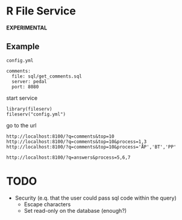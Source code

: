 # R File Service

**EXPERIMENTAL**

## Example

`config.yml`

```
comments:
  file: sql/get_comments.sql
  server: pedal
  port: 8080
```

start service

```
library(fileserv)
fileserv("config.yml")
```

go to the url
```
http://localhost:8100/?q=comments&top=10
http://localhost:8100/?q=comments&top=10&process=1,3
http://localhost:8100/?q=comments&top=10&process='ÅP','BT','PP'

http://localhost:8100/?q=answers&process=5,6,7
```

# TODO

- Security (e.q. that the user could pass sql code within the query)
  - Escape characters
  - Set read-only on the database (enough?)

